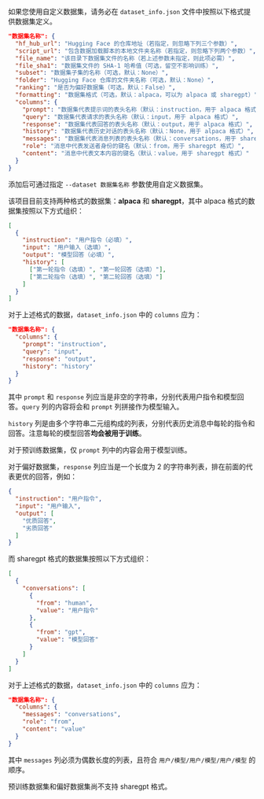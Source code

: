 如果您使用自定义数据集，请务必在 `dataset_info.json` 文件中按照以下格式提供数据集定义。

```json
"数据集名称": {
  "hf_hub_url": "Hugging Face 的仓库地址（若指定，则忽略下列三个参数）",
  "script_url": "包含数据加载脚本的本地文件夹名称（若指定，则忽略下列两个参数）",
  "file_name": "该目录下数据集文件的名称（若上述参数未指定，则此项必需）",
  "file_sha1": "数据集文件的 SHA-1 哈希值（可选，留空不影响训练）",
  "subset": "数据集子集的名称（可选，默认：None）",
  "folder": "Hugging Face 仓库的文件夹名称（可选，默认：None）",
  "ranking": "是否为偏好数据集（可选，默认：False）",
  "formatting": "数据集格式（可选，默认：alpaca，可以为 alpaca 或 sharegpt）",
  "columns": {
    "prompt": "数据集代表提示词的表头名称（默认：instruction，用于 alpaca 格式）",
    "query": "数据集代表请求的表头名称（默认：input，用于 alpaca 格式）",
    "response": "数据集代表回答的表头名称（默认：output，用于 alpaca 格式）",
    "history": "数据集代表历史对话的表头名称（默认：None，用于 alpaca 格式）",
    "messages": "数据集代表消息列表的表头名称（默认：conversations，用于 sharegpt 格式）",
    "role": "消息中代表发送者身份的键名（默认：from，用于 sharegpt 格式）",
    "content": "消息中代表文本内容的键名（默认：value，用于 sharegpt 格式）"
  }
}
```

添加后可通过指定 `--dataset 数据集名称` 参数使用自定义数据集。

该项目目前支持两种格式的数据集：**alpaca** 和 **sharegpt**，其中 alpaca 格式的数据集按照以下方式组织：

```json
[
  {
    "instruction": "用户指令（必填）",
    "input": "用户输入（选填）",
    "output": "模型回答（必填）",
    "history": [
      ["第一轮指令（选填）", "第一轮回答（选填）"],
      ["第二轮指令（选填）", "第二轮回答（选填）"]
    ]
  }
]
```

对于上述格式的数据，`dataset_info.json` 中的 `columns` 应为：

```json
"数据集名称": {
  "columns": {
    "prompt": "instruction",
    "query": "input",
    "response": "output",
    "history": "history"
  }
}
```

其中 `prompt` 和 `response` 列应当是非空的字符串，分别代表用户指令和模型回答。`query` 列的内容将会和 `prompt` 列拼接作为模型输入。

`history` 列是由多个字符串二元组构成的列表，分别代表历史消息中每轮的指令和回答。注意每轮的模型回答**均会被用于训练**。

对于预训练数据集，仅 `prompt` 列中的内容会用于模型训练。

对于偏好数据集，`response` 列应当是一个长度为 2 的字符串列表，排在前面的代表更优的回答，例如：

```json
{
  "instruction": "用户指令",
  "input": "用户输入",
  "output": [
    "优质回答",
    "劣质回答"
  ]
}
```

而 sharegpt 格式的数据集按照以下方式组织：

```json
[
  {
    "conversations": [
      {
        "from": "human",
        "value": "用户指令"
      },
      {
        "from": "gpt",
        "value": "模型回答"
      }
    ]
  }
]
```

对于上述格式的数据，`dataset_info.json` 中的 `columns` 应为：

```json
"数据集名称": {
  "columns": {
    "messages": "conversations",
    "role": "from",
    "content": "value"
  }
}
```

其中 `messages` 列必须为偶数长度的列表，且符合 `用户/模型/用户/模型/用户/模型` 的顺序。

预训练数据集和偏好数据集尚不支持 sharegpt 格式。
